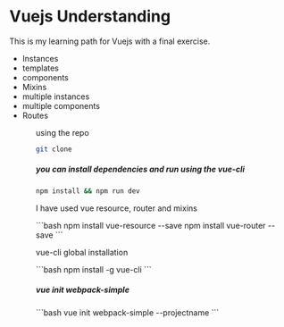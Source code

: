 # Vuejs Understanding

<p>This is my learning path for Vuejs with a final exercise.</p>

<ul>
<li>Instances</li>
<li>templates</li>
<li>components</li>
<li>Mixins</li>
<li>multiple instances</li>
<li>multiple components</li>
<li>Routes</li>
<ul>

 <p> using the repo </p>

 ```bash
 git clone
 ```
<h5>you can install dependencies and run using the vue-cli</h5>


 ```bash
 npm install && npm run dev
 ```

 <p> I have used vue resource, router and mixins </p>
```bash
npm install vue-resource --save
npm install vue-router --save
```
 <p> vue-cli global installation </p>
```bash
npm install -g vue-cli
```
<h5>vue init webpack-simple</h5>
```bash
vue init webpack-simple --projectname
```
